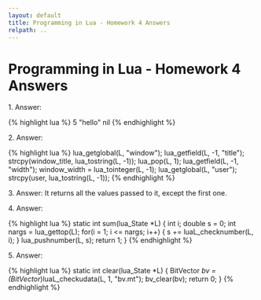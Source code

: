 ```yaml
---
layout: default
title: Programming in Lua - Homework 4 Answers
relpath: ..
---
```


Programming in Lua - Homework 4 Answers
=======================================

1\. Answer:

{% highlight lua %}
5
"hello"
nil
{% endhighlight %}

2\. Answer:

{% highlight lua %}
lua_getglobal(L, "window");
lua_getfield(L, -1, "title");
strcpy(window_title, lua_tostring(L, -1));
lua_pop(L, 1);
lua_getfield(L, -1, "width");
window_width = lua_tointeger(L, -1);
lua_getglobal(L, "user");
strcpy(user, lua_tostring(L, -1));
{% endhighlight %}

3\. Answer: It returns all the values passed to it, except the first one.

4\. Answer:

{% highlight lua %}
static int sum(lua_State *L) {
  int i; double s = 0;
  int nargs = lua_gettop(L);
  for(i = 1; i <= nargs; i++) {
    s += luaL_checknumber(L, i);
  }
  lua_pushnumber(L, s);
  return 1;
}
{% endhighlight %}

5\. Answer:

{% highlight lua %}
static int clear(lua_State *L) {
  BitVector *bv = (BitVector*)luaL_checkudata(L, 1, "bv.mt");
  bv_clear(bv);
  return 0;
}
{% endhighlight %}
